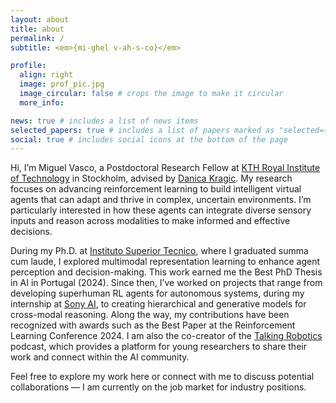```yaml
---
layout: about
title: about
permalink: /
subtitle: <em>{mi-ghel v-ah-s-co}</em>

profile:
  align: right
  image: prof_pic.jpg
  image_circular: false # crops the image to make it circular
  more_info:

news: true # includes a list of news items
selected_papers: true # includes a list of papers marked as "selected={true}"
social: true # includes social icons at the bottom of the page
---
```


Hi, I’m Miguel Vasco, a Postdoctoral Research Fellow at <a href="https://www.kth.se/en">KTH Royal Institute of Technology</a> in Stockholm, advised by <a href="https://www.csc.kth.se/~danik/">Danica Kragic</a>. My research focuses on advancing reinforcement learning to build intelligent virtual agents that can adapt and thrive in complex, uncertain environments. I’m particularly interested in how these agents can integrate diverse sensory inputs and reason across modalities to make informed and effective decisions.

During my Ph.D. at <a href="https://tecnico.ulisboa.pt/en/">Instituto Superior Tecnico</a>, where I graduated summa cum laude, I explored multimodal representation learning to enhance agent perception and decision-making. This work earned me the Best PhD Thesis in AI in Portugal (2024). Since then, I’ve worked on projects that range from developing superhuman RL agents for autonomous systems, during my internship at <a href="https://ai.sony/">Sony AI</a>, to creating hierarchical and generative models for cross-modal reasoning. Along the way, my contributions have been recognized with awards such as the Best Paper at the Reinforcement Learning Conference 2024. I am also the co-creator of the <a href="https://talking-robotics.github.io/">Talking Robotics</a> podcast, which provides a platform for young researchers to share their work and connect within the AI community.

Feel free to explore my work here or connect with me to discuss potential collaborations — I am currently on the job market for industry positions.